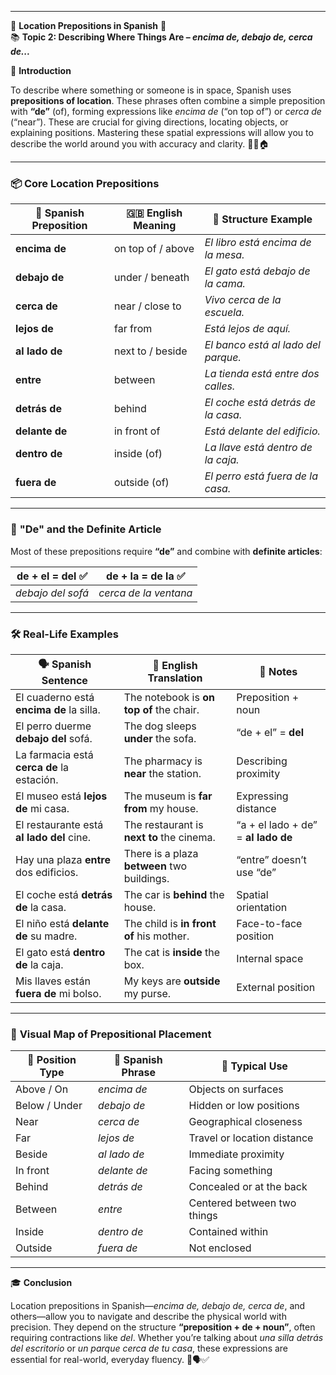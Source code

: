 
---
🌟 **Location Prepositions in Spanish** 🌟  
📚 **Topic 2: Describing Where Things Are – _encima de, debajo de, cerca de..._**

📘 **Introduction**

To describe where something or someone is in space, Spanish uses **prepositions of location**. These phrases often combine a simple preposition with **“de”** (of), forming expressions like _encima de_ (“on top of”) or _cerca de_ (“near”). These are crucial for giving directions, locating objects, or explaining positions. Mastering these spatial expressions will allow you to describe the world around you with accuracy and clarity. 📍🧭🏠

---

### 📦 **Core Location Prepositions**

|📌 Spanish Preposition|🇬🇧 English Meaning|🧠 Structure Example|
|---|---|---|
|**encima de**|on top of / above|_El libro está encima de la mesa._|
|**debajo de**|under / beneath|_El gato está debajo de la cama._|
|**cerca de**|near / close to|_Vivo cerca de la escuela._|
|**lejos de**|far from|_Está lejos de aquí._|
|**al lado de**|next to / beside|_El banco está al lado del parque._|
|**entre**|between|_La tienda está entre dos calles._|
|**detrás de**|behind|_El coche está detrás de la casa._|
|**delante de**|in front of|_Está delante del edificio._|
|**dentro de**|inside (of)|_La llave está dentro de la caja._|
|**fuera de**|outside (of)|_El perro está fuera de la casa._|

---

### 🧠 **"De" and the Definite Article**

Most of these prepositions require **“de”** and combine with **definite articles**:

|de + el = **del** ✅|de + la = **de la** ✅|
|---|---|
|_debajo del sofá_|_cerca de la ventana_|

---

### 🛠️ **Real-Life Examples**

|🗣️ Spanish Sentence|💬 English Translation|📌 Notes|
|---|---|---|
|El cuaderno está **encima de** la silla.|The notebook is **on top of** the chair.|Preposition + noun|
|El perro duerme **debajo del** sofá.|The dog sleeps **under** the sofa.|“de + el” = **del**|
|La farmacia está **cerca de** la estación.|The pharmacy is **near** the station.|Describing proximity|
|El museo está **lejos de** mi casa.|The museum is **far from** my house.|Expressing distance|
|El restaurante está **al lado del** cine.|The restaurant is **next to** the cinema.|“a + el lado + de” = **al lado de**|
|Hay una plaza **entre** dos edificios.|There is a plaza **between** two buildings.|“entre” doesn’t use “de”|
|El coche está **detrás de** la casa.|The car is **behind** the house.|Spatial orientation|
|El niño está **delante de** su madre.|The child is **in front of** his mother.|Face-to-face position|
|El gato está **dentro de** la caja.|The cat is **inside** the box.|Internal space|
|Mis llaves están **fuera de** mi bolso.|My keys are **outside** my purse.|External position|

---

### 🧭 **Visual Map of Prepositional Placement**

|📍 Position Type|🧭 Spanish Phrase|🧭 Typical Use|
|---|---|---|
|Above / On|_encima de_|Objects on surfaces|
|Below / Under|_debajo de_|Hidden or low positions|
|Near|_cerca de_|Geographical closeness|
|Far|_lejos de_|Travel or location distance|
|Beside|_al lado de_|Immediate proximity|
|In front|_delante de_|Facing something|
|Behind|_detrás de_|Concealed or at the back|
|Between|_entre_|Centered between two things|
|Inside|_dentro de_|Contained within|
|Outside|_fuera de_|Not enclosed|

---

🎓 **Conclusion**

Location prepositions in Spanish—_encima de, debajo de, cerca de_, and others—allow you to navigate and describe the physical world with precision. They depend on the structure **“preposition + de + noun”**, often requiring contractions like _del_. Whether you’re talking about _una silla detrás del escritorio_ or _un parque cerca de tu casa_, these expressions are essential for real-world, everyday fluency. 📍🗣️✅